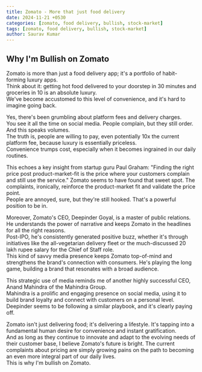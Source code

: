 ```yaml
---
title: Zomato - More that just food delivery
date: 2024-11-21 +0530
categories: [zomato, food delivery, bullish, stock-market]
tags: [zomato, food delivery, bullish, stock-market]
author: Saurav Kumar
---
```


## Why I'm Bullish on Zomato

Zomato is more than just a food delivery app; it's a portfolio of habit-forming luxury apps.  
Think about it: getting hot food delivered to your doorstep in 30 minutes and groceries in 10 is an absolute luxury.  
We've become accustomed to this level of convenience, and it's hard to imagine going back.  

Yes, there's been grumbling about platform fees and delivery charges.  
You see it all the time on social media. People complain, but they still order. And this speaks volumes.  
The truth is, people are willing to pay, even potentially 10x the current platform fee, because luxury is essentially priceless.  
Convenience trumps cost, especially when it becomes ingrained in our daily routines.

This echoes a key insight from startup guru Paul Graham:  "Finding the right price post product-market-fit is the price where your customers complain and still use the service." 
Zomato seems to have found that sweet spot.  The complaints, ironically, reinforce the product-market fit and validate the price point.  
People are annoyed, sure, but they're still hooked.  That's a powerful position to be in.

Moreover, Zomato's CEO, Deepinder Goyal, is a master of public relations. 
He understands the power of narrative and keeps Zomato in the headlines for all the right reasons.  
Post-IPO, he's consistently generated positive buzz, whether it's through initiatives like the all-vegetarian delivery fleet or the much-discussed 20 lakh rupee salary for the Chief of Staff role.  
This kind of savvy media presence keeps Zomato top-of-mind and strengthens the brand's connection with consumers.  He's playing the long game, building a brand that resonates with a broad audience.

This strategic use of media reminds me of another highly successful CEO, Anand Mahindra of the Mahindra Group.  
Mahindra is a prolific and engaging presence on social media, using it to build brand loyalty and connect with customers on a personal level.  
Deepinder seems to be following a similar playbook, and it's clearly paying off.

Zomato isn't just delivering food; it's delivering a lifestyle. 
It's tapping into a fundamental human desire for convenience and instant gratification.  
And as long as they continue to innovate and adapt to the evolving needs of their customer base, I believe Zomato's future is bright. 
The current complaints about pricing are simply growing pains on the path to becoming an even more integral part of our daily lives.  
This is why I'm bullish on Zomato.
